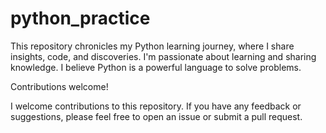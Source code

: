 # python_practice
This repository chronicles my Python learning journey, where I share insights, code, and discoveries. I'm passionate about learning and sharing knowledge. I believe Python is a powerful language to solve problems.

Contributions welcome!

I welcome contributions to this repository. If you have any feedback or suggestions, please feel free to open an issue or submit a pull request.




